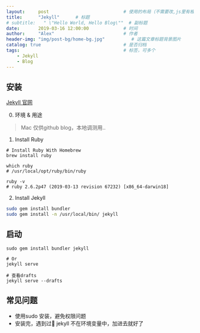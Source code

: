 ```yaml
---
layout:     post                            # 使用的布局（不需要改,js里有根据布局做判断）
title:      "Jekyll"      # 标题
# subtitle:   " \"Hello World, Hello Blog\""  # 副标题
date:       2019-03-16 12:00:00             # 时间
author:     "Alex"                          # 作者
header-img: "img/post-bg/home-bg.jpg"          # 这篇文章标题背景图片
catalog: true                               # 是否归档
tags:                                       # 标签，可多个
    - Jekyll
    - Blog
---
```


## 安装

[Jekyll 官网](https://jekyllrb.com)

0. 环境 & 用途

> Mac
> 仅供github blog，本地调测用..

1. Install Ruby

```shell
# Install Ruby With Homebrew
brew install ruby

which ruby
# /usr/local/opt/ruby/bin/ruby

ruby -v
# ruby 2.6.2p47 (2019-03-13 revision 67232) [x86_64-darwin18]
```

2. Install Jekyll

```sh
sudo gem install bundler
sudo gem install -n /usr/local/bin/ jekyll
```

## 启动
```shell
sudo gem install bundler jekyll

# Or
jekyll serve

# 查看drafts
jekyll serve --drafts
```

## 常见问题

- 使用sudo 安装，避免权限问题
- 安装完，遇到过 jekyll 不在环境变量中，加进去就好了
